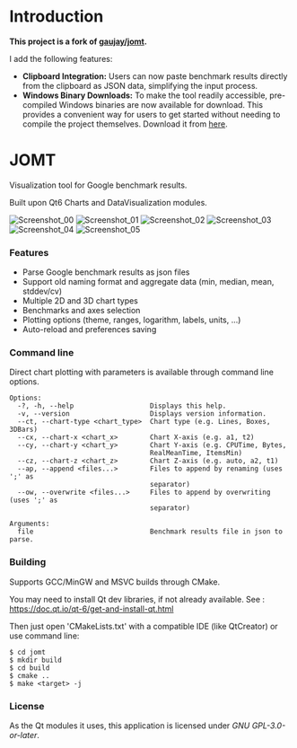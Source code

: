 # Introduction
**This project is a fork of  [gaujay/jomt](https://github.com/gaujay/jomt).**

I add the following features:
- **Clipboard Integration:** Users can now paste benchmark results directly from the clipboard as JSON data, simplifying the input process.
- **Windows Binary Downloads:**  To make the tool readily accessible, pre-compiled Windows binaries are now available for download. This provides a convenient way for users to get started without needing to compile the project themselves. Download it from [here](https://github.com/cloudpeak/benchmark_visualizer/releases/download/0.9b/benchmark_visualizer.zip).

# JOMT

Visualization tool for Google benchmark results.

Built upon Qt6 Charts and DataVisualization modules.

![Screenshot_00](docs/screenshots/00.png)
![Screenshot_01](docs/screenshots/01.png)
![Screenshot_02](docs/screenshots/02.png)
![Screenshot_03](docs/screenshots/03.png)
![Screenshot_04](docs/screenshots/04.png)
![Screenshot_05](docs/screenshots/05.png)

### Features

- Parse Google benchmark results as json files
- Support old naming format and aggregate data (min, median, mean, stddev/cv)
- Multiple 2D and 3D chart types
- Benchmarks and axes selection
- Plotting options (theme, ranges, logarithm, labels, units, ...)
- Auto-reload and preferences saving

### Command line

Direct chart plotting with parameters is available through command line options.

```
Options:
  -?, -h, --help                   Displays this help.
  -v, --version                    Displays version information.
  --ct, --chart-type <chart_type>  Chart type (e.g. Lines, Boxes, 3DBars)
  --cx, --chart-x <chart_x>        Chart X-axis (e.g. a1, t2)
  --cy, --chart-y <chart_y>        Chart Y-axis (e.g. CPUTime, Bytes,
                                   RealMeanTime, ItemsMin)
  --cz, --chart-z <chart_z>        Chart Z-axis (e.g. auto, a2, t1)
  --ap, --append <files...>        Files to append by renaming (uses ';' as
                                   separator)
  --ow, --overwrite <files...>     Files to append by overwriting (uses ';' as
                                   separator)

Arguments:
  file                             Benchmark results file in json to parse.
```

### Building

Supports GCC/MinGW and MSVC builds through CMake.

You may need to install Qt dev libraries, if not already available.
See : https://doc.qt.io/qt-6/get-and-install-qt.html

Then just open 'CMakeLists.txt' with a compatible IDE (like QtCreator) or use command line:

    $ cd jomt
    $ mkdir build
    $ cd build
    $ cmake ..
    $ make <target> -j

### License

As the Qt modules it uses, this application is licensed under *GNU GPL-3.0-or-later*.

